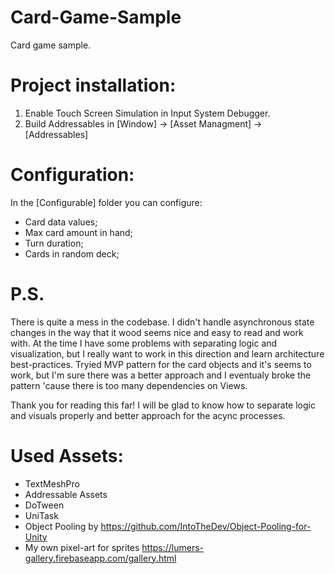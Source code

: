 # Card-Game-Sample
Card game sample.

# Project installation:
1. Enable Touch Screen Simulation in Input System Debugger.
2. Build Addressables in [Window] -> [Asset Managment] -> [Addressables]

# Configuration:
In the [Configurable] folder you can configure:
- Card data values;
- Max card amount in hand;
- Turn duration;
- Cards in random deck;

# P.S.
There is quite a mess in the codebase. I didn't handle asynchronous state changes in the way that it wood seems nice and easy to read and work with.
At the time I have some problems with separating logic and visualization, but I really want to work in this direction and learn architecture best-practices.
Tryied MVP pattern for the card objects and it's seems to work, but I'm sure there was a better approach and I eventualy broke the pattern 'cause there is too many dependencies on Views.

Thank you for reading this far! I will be glad to know how to separate logic and visuals properly and better approach for the acync processes.

# Used Assets:
- TextMeshPro
- Addressable Assets
- DoTween
- UniTask
- Object Pooling by https://github.com/IntoTheDev/Object-Pooling-for-Unity
- My own pixel-art for sprites https://lumers-gallery.firebaseapp.com/gallery.html

